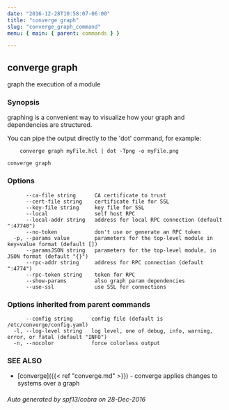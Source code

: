 ```yaml
---
date: "2016-12-28T10:58:07-06:00"
title: "converge graph"
slug: "converge_graph_command"
menu: { main: { parent: commands } }

---
```

## converge graph

graph the execution of a module

### Synopsis


graphing is a convenient way to visualize how your graph and
dependencies are structured.

You can pipe the output directly to the 'dot' command, for example:

		converge graph myFile.hcl | dot -Tpng -o myFile.png

```
converge graph
```

### Options

```
      --ca-file string      CA certificate to trust
      --cert-file string    certificate file for SSL
      --key-file string     key file for SSL
      --local               self host RPC
      --local-addr string   address for local RPC connection (default ":47740")
      --no-token            don't use or generate an RPC token
  -p, --params value        parameters for the top-level module in key=value format (default [])
      --paramsJSON string   parameters for the top-level module, in JSON format (default "{}")
      --rpc-addr string     address for RPC connection (default ":4774")
      --rpc-token string    token for RPC
      --show-params         also graph param dependencies
      --use-ssl             use SSL for connections
```

### Options inherited from parent commands

```
      --config string      config file (default is /etc/converge/config.yaml)
  -l, --log-level string   log level, one of debug, info, warning, error, or fatal (default "INFO")
  -n, --nocolor            force colorless output
```

### SEE ALSO
* [converge]({{< ref "converge.md" >}})	 - converge applies changes to systems over a graph

###### Auto generated by spf13/cobra on 28-Dec-2016
